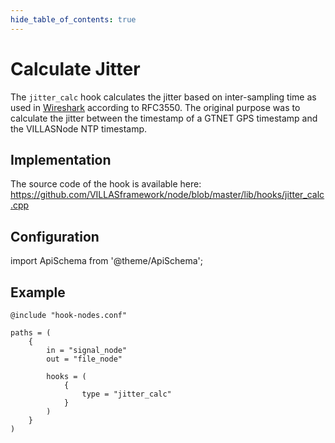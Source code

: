 ```yaml
---
hide_table_of_contents: true
---
```


# Calculate Jitter

The `jitter_calc` hook calculates the jitter based on inter-sampling time as used in [Wireshark](https://wiki.wireshark.org/RTP_statistics) according to RFC3550. 
The original purpose was to calculate the jitter between the timestamp of a GTNET GPS timestamp and the VILLASNode NTP timestamp. 

## Implementation

The source code of the hook is available here:
https://github.com/VILLASframework/node/blob/master/lib/hooks/jitter_calc.cpp

## Configuration

import ApiSchema from '@theme/ApiSchema';

<ApiSchema id="node" example pointer="#/components/schemas/jitter_calc" />

## Example

``` url="external/node/etc/examples/hooks/jitter_calc.conf" title="node/etc/examples/hooks/jitter_calc.conf"
@include "hook-nodes.conf"

paths = (
	{
		in = "signal_node"
		out = "file_node"

		hooks = (
			{
				type = "jitter_calc"
			}
		)
	}
)
```
